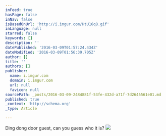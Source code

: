 ```yaml
---
inFeed: true
hasPage: false
inNav: false
isBasedOnUrl: 'http://i.imgur.com/HtU16q8.gif'
inLanguage: null
starred: false
keywords: []
description: ''
datePublished: '2016-03-09T01:57:24.434Z'
dateModified: '2016-03-09T01:56:39.705Z'
author: []
title: ''
authors: []
publisher:
  name: i.imgur.com
  domain: i.imgur.com
  url: null
  favicon: null
sourcePath: _posts/2016-03-09-2484881f-53fe-432d-a71f-7d2645561e01.md
published: true
_context: 'http://schema.org'
_type: Article

---
```

Ding dong door guest, can you guess who it is?
![](http://i.imgur.com/HtU16q8.gif)